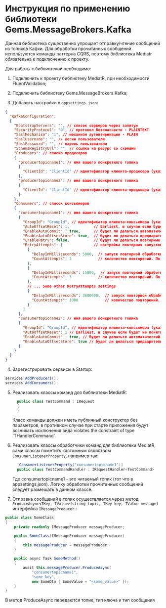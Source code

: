 # Инструкция по применению библиотеки Gems.MessageBrokers.Kafka

Данная библиотека существенно упрощает отправку/чтение сообщений из топиков Кафки. Для обработки прочитанных сообщений используются команды паттерна CQRS, поэтому библиотека Mediatr обязательна к подключению к проекту.

Для работы с библиотекой необходимо:

1. Подключить к проекту библиотеку MediatR, при необходимости FluentValidation;

2. Подключить библиотеку Gems.MessageBrokers.Kafka;

3. Добавить настройки в `appsettings.json`:

```json
{
  "KafkaConfiguration": 
  {
    "BootstrapServers": "", // список серверов через запятую
    "SecurityProtocol": "0", // протокол безопасности - PLAINTEXT
    "SaslMechanism": "1", // механизм аутентификации - PLAIN
    "SaslUsername": "", // логин пользователя
    "SaslPassword": "", // пароль пользователя
    "SchemaRegistryUrl": "", // ссылка на ресурс со схемами
    "Producers": // списко продюсеров 
    {
      "producertopicname1": // имя вашего конкретного топика 
      {
        "ClientId": "ClientId" // идентификатор клиента-продюсера (указываете произвольный, но обычно как названия вашего приложения)
      },
      "producertopicname2": // имя вашего конкретного топика 
      {
        "ClientId": "ClientId" // идентификатор клиента-продюсера (указываете произвольный, но обычно как названия вашего приложения)
      }
    },
    "Consumers": // список консьюмеров 
    {
      "consumertopicname1": // имя вашего конкретного топика 
      {
        "GroupId": "GroupId", // идентификатор клиента-консьюмера (указываете произвольный, но обычно как названия вашего приложения). Если реплик несколько, то будет зарегистрирована группа консьюмеров 
        "AutoOffsetReset": 1,           // Earliest, в случае если будет не понятно какое сообщение обрабатывать из топика, начнется с первого. Такое может произойти из-за сбоев и ребалансировки партиций. 
        "EnableAutoCommit" : true,      // будет ли делаться автоматический коммит после обработки сообщения, даже если безуспешно. По умолчанию true. Рекомендуется устанавливать в false, тогда коммится будет только после успешной обработки.
        "EnableAutoOffsetStore": true,  // будет ли делаться предварительное сохранение коммита в памяти. По умолчанию true. Рекомендуется устанавливать в false, тогда коммится будет сразу
        "EnableRetry": false,           // будут ли делаться повторные обработки сообщений. Если false, то раздел RetryAttempts будет игнорироваться.  
        "RetryAttempts": [              // настройка повторных запусков обработки сообщения. По умолчанию 5 минут.         
          {
            "DelayInMilliseconds": 5000,  // запуск повторной обработки через 5 секунд
            "CountAttempts": 3            // количество повторений. По умолчанию 1
          },
          {
            "DelayInMilliseconds": 15000,  // запуск повторной обработки через 15 секунд
            "CountAttempts": 3            // количество повторений. По умолчанию 1
          },
          // ... Some other RetryAttempts settings 
          {
            "DelayInMilliseconds": 3600000,  // запуск повторной обработки через 1 час
            "CountAttempts": 1000            // количество повторений. Данное значение не важно. Повторения для последней настройки будет бесконечно 
          }
        ]
      },
      "consumertopicname2": // имя вашего конкретного топика 
      {
        "GroupId": "GroupId", // идентификатор клиента-консьюмера (указываете произвольный, но обычно как названия вашего приложения). Если реплик несколько, то будет зарегистрирована группа консьюмеров
        "AutoOffsetReset": 1 // Earliest, в случае если будет не понятно какое сообщение обрабатывать из топика, начнется с первого. Такое может произойти из-за сбоев и ребалансировки партиций
        "EnableAutoCommit" : true, // будет ли делаться автоматический коммит после обработки сообщения, даже если безуспешно. По умолчанию true. Рекомендуется устанавливать в false, тогда коммится будет только после успешной обработки.
        "EnableAutoOffsetStore": true // будет ли делаться предварительное сохранение коммита в памяти. По умолчанию true. Рекомендуется устанавливать в false, тогда коммится будет сразу
      }
    }
  }
}
```    

4. Зарегистрировать сервисы в Startup:
```csharp
services.AddProducers(); 
services.AddConsumers();
```
5. Реализовать классы команд для библиотеки MediatR:
      ```csharp
        public class TestCommand : IRequest
        {
        }
      ```
   Класс команды должен иметь публичный конструктор без параметров, в противном случае при старте приложения будут возникать исключения вида   violates the constraint of type 'THandlerCommand'.
  
5. Реализовать классы обработчики команд для библиотеки MediatR, сами классы пометить кастомным свойством `ConsumerListenerProperty`, например так:
      ```csharp
        [ConsumerListenerProperty("consumertopicname1")]
        public class TestCommandHandler : IRequestHandler<TestCommand>
      ```
    Где consumertopicname1 - это читаемый топик (тот что в appsettings.json). Логику обработки прочитанных сообщений следует размещать в данном классе.
	
6. Отправка сообщений в топик осуществляется через метод `ProduceAsync<TKey, TValue>(string topic, TKey key, TValue message)` интерфейса `IMessageProducer`.:
```csharp
public class SomeClass
{
    private readonly IMessageProducer messageProducer;

    public SomeClass(IMessageProducer messageProducer)
    {
        this.messageProducer = messageProducer;
    }

    public async Task SomeMethod()
    {
        await this.messageProducer.ProduceAsync(
            "consumertopicname1",
            "some_key",
            new SomeDto { SomeValue = "<some_value>" });
    }
}
```
В метод ProduceAsync передаются топик, тип ключа и тип сообщения